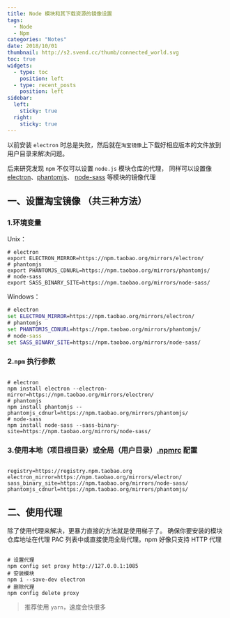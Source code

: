 ```yaml
---
title: Node 模块和其下载资源的镜像设置
tags:
  - Node
  - Npm
categories: "Notes"
date: 2018/10/01
thumbnail: http://s2.svend.cc/thumb/connected_world.svg
toc: true
widgets:
  - type: toc
    position: left
  - type: recent_posts
    position: left
sidebar:
  left:
    sticky: true
  right:
    sticky: true
---
```


以前安装 `electron` 时总是失败，然后就在`淘宝镜像`上下载好相应版本的文件放到用户目录来解决问题。

后来研究发现 `npm` 不仅可以设置 `node.js` 模块仓库的代理， 同样可以设置像 [electron](https://github.com/electron/electron)、[phantomjs](https://github.com/Medium/phantomjs#deciding-where-to-get-phantomjs)、 [node-sass](https://github.com/sass/node-sass#binary-configuration-parameters) 等模块的镜像代理

<!-- more -->

## 一、设置淘宝镜像 （共三种方法）

### 1.环境变量

Unix：

```shell
# electron
export ELECTRON_MIRROR=https://npm.taobao.org/mirrors/electron/
# phantomjs
export PHANTOMJS_CDNURL=https://npm.taobao.org/mirrors/phantomjs/
# node-sass
export SASS_BINARY_SITE=https://npm.taobao.org/mirrors/node-sass/
```

Windows：

```cmd
# electron
set ELECTRON_MIRROR=https://npm.taobao.org/mirrors/electron/
# phantomjs
set PHANTOMJS_CDNURL=https://npm.taobao.org/mirrors/phantomjs/
# node-sass
set SASS_BINARY_SITE=https://npm.taobao.org/mirrors/node-sass/
```

### 2.`npm` 执行参数

```shell

# electron
npm install electron --electron-mirror=https://npm.taobao.org/mirrors/electron/
# phantomjs
npm install phantomjs --phantomjs_cdnurl=https://npm.taobao.org/mirrors/phantomjs/
# node-sass
npm install node-sass --sass-binary-site=https://npm.taobao.org/mirrors/node-sass/
```

### 3.使用本地（项目根目录）或全局（用户目录）[.npmrc](https://docs.npmjs.com/misc/config) 配置

```

registry=https://registry.npm.taobao.org
electron_mirror=https://npm.taobao.org/mirrors/electron/
sass_binary_site=https://npm.taobao.org/mirrors/node-sass/
phantomjs_cdnurl=https://npm.taobao.org/mirrors/phantomjs/
```

## 二、使用代理

除了使用代理来解决，更暴力直接的方法就是使用梯子了。
确保你要安装的模块仓库地址在代理 PAC 列表中或直接使用全局代理。npm 好像只支持 HTTP 代理

```shell

# 设置代理
npm config set proxy http://127.0.0.1:1085
# 安装模块
npm i --save-dev electron
# 删除代理
npm config delete proxy
```

> 推荐使用 `yarn`，速度会快很多
